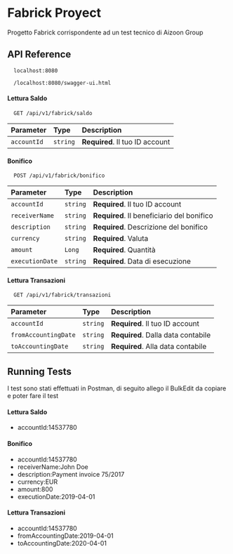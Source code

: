 
# Fabrick Proyect

Progetto Fabrick corrispondente ad un test tecnico di Aizoon Group
## API Reference

```http
  localhost:8080
```
```http
  /localhost:8080/swagger-ui.html
```


#### Lettura Saldo

```http
  GET /api/v1/fabrick/saldo
```

| Parameter | Type     | Description                |
| :-------- | :------- | :------------------------- |
| `accountId` | `string` | **Required**. Il tuo ID account |


#### Bonifico

```http
  POST /api/v1/fabrick/bonifico
```

| Parameter | Type     | Description                       |
| :-------- | :------- | :-------------------------------- |
| `accountId` | `string` | **Required**. Il tuo ID account |
| `receiverName` | `string` | **Required**. Il beneficiario del bonifico |
| `description` | `string` | **Required**. Descrizione del bonifico |
| `currency` | `string` | **Required**. Valuta |
| `amount` | `Long` | **Required**. Quantità |
| `executionDate` | `string` | **Required**. Data di esecuzione |



#### Lettura Transazioni

```http
  GET /api/v1/fabrick/transazioni
```

| Parameter | Type     | Description                       |
| :-------- | :------- | :-------------------------------- |
| `accountId` | `string` | **Required**. Il tuo ID account |
| `fromAccountingDate` | `string` | **Required**. Dalla data contabile |
| `toAccountingDate` | `string` | **Required**. Alla data contabile |



## Running Tests

I test sono stati effettuati in Postman, di seguito allego il BulkEdit da copiare e poter fare il test

#### Lettura Saldo

- accountId:14537780


#### Bonifico

- accountId:14537780
- receiverName:John Doe
- description:Payment invoice 75/2017
- currency:EUR
- amount:800
- executionDate:2019-04-01


#### Lettura Transazioni

- accountId:14537780
- fromAccountingDate:2019-04-01
- toAccountingDate:2020-04-01
